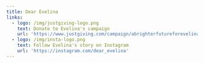 ```yaml
---
title: Dear Evelina
links:
  - logo: /img/justgiving-logo.png
    text: Donate to Evelina's campaign
    url: 'https://www.justgiving.com/campaign/abrighterfutureforevelina'
  - logo: /img/insta-logo.png
    text: Follow Evelina's story on Instagram
    url: 'https://instagram.com/dear_evelina'
---
```


